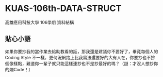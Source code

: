 # KUAS-106th-DATA-STRUCT
高雄應用科技大學 106學期 資料結構

## 貼心小語
如果你要抄我的當作業去給助教看的話，那我還是建議你不要好了，畢竟每個人的 Coding Style 不一樣，更何況網路上比我寫法還要好的大有人在，你要抄也不抄個像樣點，難道你一輩子就只能這樣連抄也不是抄最好的嗎？（謎：才沒人想抄你的爛Code！）